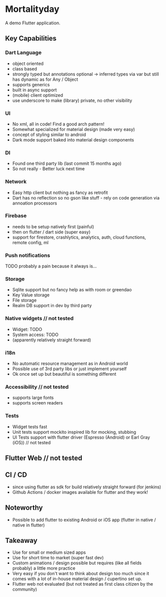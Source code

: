 # Mortalityday

A demo Flutter application.

## Key Capabilities

### Dart Language
- object oriented
- class based
- strongly typed but annotations optional -> inferred types via var but
still has dynamic as for Any / Object
- supports generics
- built in async support
- (mobile) client optimized
- use underscore to make (library) private, no other visibility

### UI
- No xml, all in code! Find a good arch pattern!
- Somewhat specialized for material design (made very easy)
- concept of styling similar to android
- Dark mode support baked into material design components

### DI
- Found one third party lib (last commit 15 months ago)
- So not really - Better luck next time

### Network
- Easy http client but nothing as fancy as retrofit
- Dart has no reflection so no gson like stuff - rely on code generation via annoation processors

### Firebase
- needs to be setup natively first (painful)
- then on flutter / dart side (super easy)
- support for firestore, crashlytics, analytics, auth, cloud functions, remote config, ml

### Push notifications
TODO probably a pain because it always is...

### Storage
- Sqlite support but no fancy help as with room or greendao
- Key Value storage
- File storage
- Realm DB support in dev by third party

### Native widgets // not tested
- Widget: TODO
- System access: TODO
- (apparently relatively straight forward)

### i18n
- No automatic resource management as in Android world
- Possible use of 3rd party libs or just implement yourself
- Ok once set up but beautiful is something different

### Accessibility // not tested
- supports large fonts
- supports screen readers

### Tests
- Widget tests fast
- Unit tests support mockito inspired lib for mocking, stubbing
- UI Tests support with flutter driver (Espresso (Android) or Earl Gray (iOS)) // not tested

## Flutter Web // not tested

## CI / CD
- since using flutter as sdk for build relatively straight forward (for jenkins)
- Github Actions / docker images available for flutter and they work!

## Noteworthy
- Possible to add flutter to existing Android or iOS app (flutter in native / native in flutter)

## Takeaway
- Use for small or medium sized apps
- Use for short time to market (super fast dev)
- Custom animations / design possible but requires (like all fields probably) a little more practice
- Very easy if you don't want to think about design too much since it comes with a lot of in-house material design / cupertino set up.
- Flutter web not evaluated (but not treated as first class citizen by the community)

